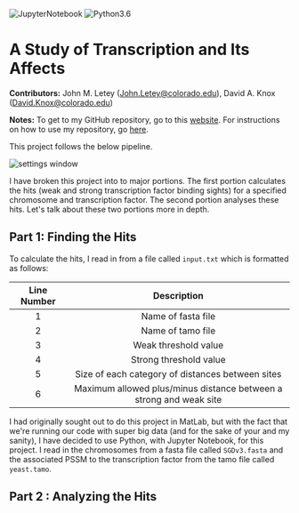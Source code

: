 ![JupyterNotebook](https://img.shields.io/badge/jupyter-notebook-orange.svg)
![Python3.6](https://img.shields.io/badge/python-3.6-blue.svg)

# A Study of Transcription and Its Affects

**Contributors:** John M. Letey (John.Letey@colorado.edu), David A. Knox (David.Knox@colorado.edu)

**Notes:** To get to my GitHub repository, go to this [website](https://github.com/JohnLetey/A-Study-of-Transcription-and-Its-Affects). For instructions on how to use my repository, go [here](https://github.com/JohnLetey/A-Study-of-Transcription-and-Its-Affects/blob/master/instructions.md).

This project follows the below pipeline.

![settings window](https://github.com/JohnLetey/A-Study-of-Transcription-and-Its-Affects/blob/master/pipeline.png?raw=true)

I have broken this project into to major portions. The first portion calculates the hits (weak and strong transcription factor binding sights) for a specified chromosome and transcription factor. The second portion analyses these hits. Let's talk about these two portions more in depth.

## Part 1: Finding the Hits

To calculate the hits, I read in from a file called `input.txt` which is formatted as follows:

|  Line Number  | Description |
|:---:|:---:|
| 1 | Name of fasta file |
| 2 | Name of tamo file |
| 3 | Weak threshold value |
| 4 | Strong threshold value |
| 5 | Size of each category of distances between sites |
| 6 | Maximum allowed plus/minus distance between a strong and weak site |

I had originally sought out to do this project in MatLab, but with the fact that we're running our code with super big data (and for the sake of your and my sanity), I have decided to use Python, with Jupyter Notebook, for this project. I read in the chromosomes from a fasta file called `SGDv3.fasta` and the associated PSSM to the transcription factor from the tamo file called `yeast.tamo`.

## Part 2 : Analyzing the Hits
